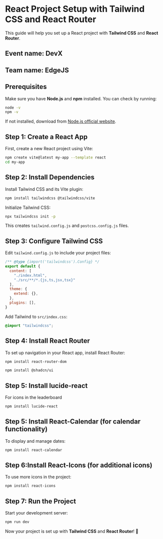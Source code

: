 # React Project Setup with Tailwind CSS and React Router

This guide will help you set up a React project with **Tailwind CSS** and **React Router**.

## Event name: DevX
## Team name: EdgeJS

## Prerequisites
Make sure you have **Node.js** and **npm** installed. You can check by running:

```sh
node -v
npm -v
```

If not installed, download from [Node.js official website](https://nodejs.org/).

## Step 1: Create a React App
First, create a new React project using Vite:

```sh
npm create vite@latest my-app --template react
cd my-app
```

## Step 2: Install Dependencies
Install Tailwind CSS and its Vite plugin:

```sh
npm install tailwindcss @tailwindcss/vite
```

Initialize Tailwind CSS:

```sh
npx tailwindcss init -p
```

This creates `tailwind.config.js` and `postcss.config.js` files.

## Step 3: Configure Tailwind CSS
Edit `tailwind.config.js` to include your project files:

```js
/** @type {import('tailwindcss').Config} */
export default {
  content: [
    "./index.html",
    "./src/**/*.{js,ts,jsx,tsx}"
  ],
  theme: {
    extend: {},
  },
  plugins: [],
}
```

Add Tailwind to `src/index.css`:

```css
@import "tailwindcss";
```

## Step 4: Install React Router
To set up navigation in your React app, install React Router:

```sh
npm install react-router-dom
```
```sh
npm install @shadcn/ui
```
## Step 5: Install lucide-react
For icons in the leaderboard

```sh
npm install lucide-react
```
## Step 5: Install React-Calendar (for calendar functionality)
To display and manage dates:

```sh
npm install react-calendar
```
## Step 6:Install React-Icons (for additional icons)
To use more icons in the project:

```sh
npm install react-icons
```

## Step 7: Run the Project
Start your development server:

```sh
npm run dev
```

Now your project is set up with **Tailwind CSS** and **React Router**! 🚀


